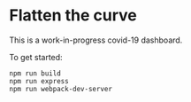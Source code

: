 # Flatten the curve

This is a work-in-progress covid-19 dashboard.

To get started:

```
npm run build 
npm run express
npm run webpack-dev-server
```

